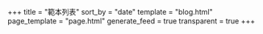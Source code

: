 +++
title = "範本列表"
sort_by = "date"
template = "blog.html"
page_template = "page.html"
generate_feed = true
transparent = true
+++
